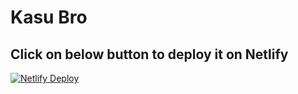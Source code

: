 # Kasu Bro

## Click on below button to deploy it on Netlify
[![Netlify Deploy](https://www.netlify.com/img/deploy/button.svg)](https://app.netlify.com/start/deploy?repository=https://github.com/Madushankabro/Kasu_Bro_Portfolio)
